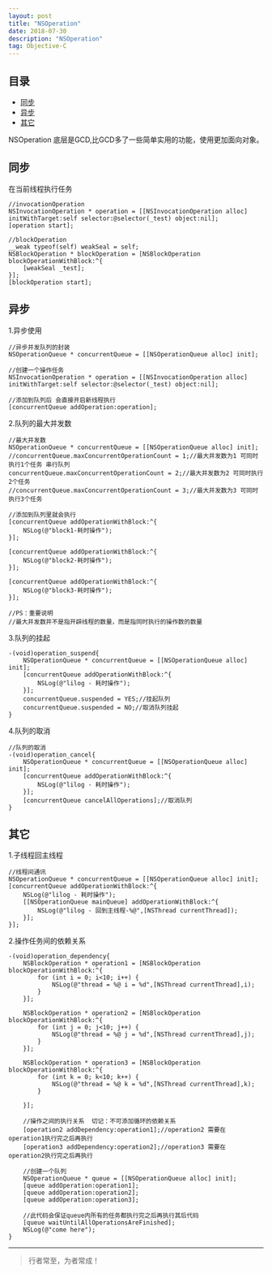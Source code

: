 ```yaml
---
layout: post
title: "NSOperation"
date: 2018-07-30
description: "NSOperation"
tag: Objective-C
---
```






 



## 目录


* [同步](#content0)
* [异步](#content1)
* [其它](#content2)





NSOperation 底层是GCD,比GCD多了一些简单实用的功能，使用更加面向对象。


<!-- ************************************************ -->
## <a id="content0"></a>同步
在当前线程执行任务
```objc
//invocationOperation
NSInvocationOperation * operation = [[NSInvocationOperation alloc] initWithTarget:self selector:@selector(_test) object:nil];
[operation start];
```

```objc
//blockOperation
__weak typeof(self) weakSeal = self;
NSBlockOperation * blockOperation = [NSBlockOperation blockOperationWithBlock:^{
    [weakSeal _test];
}];
[blockOperation start];
```



<!-- ************************************************ -->
## <a id="content1"></a>异步
1.异步使用   
```objc
//异步并发队列的封装
NSOperationQueue * concurrentQueue = [[NSOperationQueue alloc] init];

//创建一个操作任务
NSInvocationOperation * operation = [[NSInvocationOperation alloc] initWithTarget:self selector:@selector(_test) object:nil];

//添加到队列后 会直接开启新线程执行
[concurrentQueue addOperation:operation];
```

2.队列的最大并发数
```objc
//最大并发数
NSOperationQueue * concurrentQueue = [[NSOperationQueue alloc] init];
//concurrentQueue.maxConcurrentOperationCount = 1;//最大并发数为1 可同时执行1个任务 串行队列
concurrentQueue.maxConcurrentOperationCount = 2;//最大并发数为2 可同时执行2个任务
//concurrentQueue.maxConcurrentOperationCount = 3;//最大并发数为3 可同时执行3个任务

//添加到队列里就会执行
[concurrentQueue addOperationWithBlock:^{
    NSLog(@"block1-耗时操作");
}];

[concurrentQueue addOperationWithBlock:^{
    NSLog(@"block2-耗时操作");
}];

[concurrentQueue addOperationWithBlock:^{
    NSLog(@"block3-耗时操作");
}];

//PS：重要说明
//最大并发数并不是指开辟线程的数量，而是指同时执行的操作数的数量
```

3.队列的挂起
```objc
-(void)operation_suspend{
    NSOperationQueue * concurrentQueue = [[NSOperationQueue alloc] init];
    [concurrentQueue addOperationWithBlock:^{
        NSLog(@"lilog - 耗时操作");
    }];
    concurrentQueue.suspended = YES;//挂起队列
    concurrentQueue.suspended = NO;//取消队列挂起
}
```

4.队列的取消
```objc
//队列的取消
-(void)operation_cancel{
    NSOperationQueue * concurrentQueue = [[NSOperationQueue alloc] init];
    [concurrentQueue addOperationWithBlock:^{
        NSLog(@"lilog - 耗时操作");
    }];
    [concurrentQueue cancelAllOperations];//取消队列
}
```


<!-- ************************************************ -->
## <a id="content2"></a>其它

1.子线程回主线程
```objc
//线程间通讯
NSOperationQueue * concurrentQueue = [[NSOperationQueue alloc] init];
[concurrentQueue addOperationWithBlock:^{
    NSLog(@"lilog - 耗时操作");
    [[NSOperationQueue mainQueue] addOperationWithBlock:^{
        NSLog(@"lilog - 回到主线程-%@",[NSThread currentThread]);
    }];
}];
```

2.操作任务间的依赖关系
```objc
-(void)operation_dependency{
    NSBlockOperation * operation1 = [NSBlockOperation blockOperationWithBlock:^{
        for (int i = 0; i<10; i++) {
            NSLog(@"thread = %@ i = %d",[NSThread currentThread],i);
        }
    }];
    
    NSBlockOperation * operation2 = [NSBlockOperation blockOperationWithBlock:^{
        for (int j = 0; j<10; j++) {
            NSLog(@"thread = %@ j = %d",[NSThread currentThread],j);
        }
    }];
    
    NSBlockOperation * operation3 = [NSBlockOperation blockOperationWithBlock:^{
        for (int k = 0; k<10; k++) {
            NSLog(@"thread = %@ k = %d",[NSThread currentThread],k);
        }
        
    }];
    
    //操作之间的执行关系  切记：不可添加循环的依赖关系
    [operation2 addDependency:operation1];//operation2 需要在 operation1执行完之后再执行
    [operation3 addDependency:operation2];//operation3 需要在 operation2执行完之后再执行
    
    //创建一个队列
    NSOperationQueue * queue = [[NSOperationQueue alloc] init];
    [queue addOperation:operation1];
    [queue addOperation:operation2];
    [queue addOperation:operation3];
    
    //此代码会保证queue内所有的任务都执行完之后再执行其后代码
    [queue waitUntilAllOperationsAreFinished];
    NSLog(@"come here");
}
```



----------
>  行者常至，为者常成！



